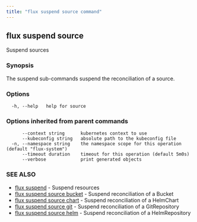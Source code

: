 ```yaml
---
title: "flux suspend source command"
---
```

## flux suspend source

Suspend sources

### Synopsis

The suspend sub-commands suspend the reconciliation of a source.

### Options

```
  -h, --help   help for source
```

### Options inherited from parent commands

```
      --context string      kubernetes context to use
      --kubeconfig string   absolute path to the kubeconfig file
  -n, --namespace string    the namespace scope for this operation (default "flux-system")
      --timeout duration    timeout for this operation (default 5m0s)
      --verbose             print generated objects
```

### SEE ALSO

* [flux suspend](/cmd/flux_suspend/)	 - Suspend resources
* [flux suspend source bucket](/cmd/flux_suspend_source_bucket/)	 - Suspend reconciliation of a Bucket
* [flux suspend source chart](/cmd/flux_suspend_source_chart/)	 - Suspend reconciliation of a HelmChart
* [flux suspend source git](/cmd/flux_suspend_source_git/)	 - Suspend reconciliation of a GitRepository
* [flux suspend source helm](/cmd/flux_suspend_source_helm/)	 - Suspend reconciliation of a HelmRepository

